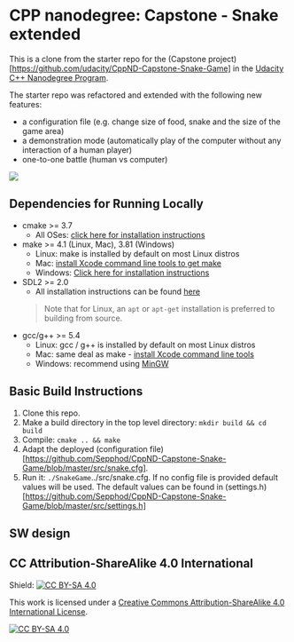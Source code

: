 # CPP nanodegree: Capstone - Snake extended

This is a clone from the starter repo for the (Capstone project)[https://github.com/udacity/CppND-Capstone-Snake-Game] in the [Udacity C++ Nanodegree Program](https://www.udacity.com/course/c-plus-plus-nanodegree--nd213).  

The starter repo was refactored and extended with the following new features:  

- a configuration file (e.g. change size of food, snake and the size of the game area)
- a demonstration mode (automatically play of the computer without any interaction of a human player)
- one-to-one battle (human vs computer)

<img src="snake_game.gif"/>  

## Dependencies for Running Locally
* cmake >= 3.7
  * All OSes: [click here for installation instructions](https://cmake.org/install/)
* make >= 4.1 (Linux, Mac), 3.81 (Windows)
  * Linux: make is installed by default on most Linux distros
  * Mac: [install Xcode command line tools to get make](https://developer.apple.com/xcode/features/)
  * Windows: [Click here for installation instructions](http://gnuwin32.sourceforge.net/packages/make.htm)
* SDL2 >= 2.0
  * All installation instructions can be found [here](https://wiki.libsdl.org/Installation)
  >Note that for Linux, an `apt` or `apt-get` installation is preferred to building from source. 
* gcc/g++ >= 5.4
  * Linux: gcc / g++ is installed by default on most Linux distros
  * Mac: same deal as make - [install Xcode command line tools](https://developer.apple.com/xcode/features/)
  * Windows: recommend using [MinGW](http://www.mingw.org/)

## Basic Build Instructions

1. Clone this repo.
2. Make a build directory in the top level directory: `mkdir build && cd build`
3. Compile: `cmake .. && make`
4. Adapt the deployed (configuration file)[https://github.com/Sepphod/CppND-Capstone-Snake-Game/blob/master/src/snake.cfg].
5. Run it: `./SnakeGame`../src/snake.cfg. If no config file is provided default values will be used. The default values can be found in (settings.h)[https://github.com/Sepphod/CppND-Capstone-Snake-Game/blob/master/src/settings.h]

## SW design


## CC Attribution-ShareAlike 4.0 International


Shield: [![CC BY-SA 4.0][cc-by-sa-shield]][cc-by-sa]

This work is licensed under a
[Creative Commons Attribution-ShareAlike 4.0 International License][cc-by-sa].

[![CC BY-SA 4.0][cc-by-sa-image]][cc-by-sa]

[cc-by-sa]: http://creativecommons.org/licenses/by-sa/4.0/
[cc-by-sa-image]: https://licensebuttons.net/l/by-sa/4.0/88x31.png
[cc-by-sa-shield]: https://img.shields.io/badge/License-CC%20BY--SA%204.0-lightgrey.svg
